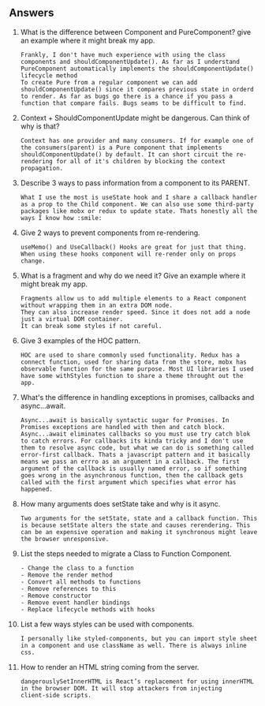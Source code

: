 ## Answers

1.  What is the difference between Component and PureComponent? give an
    example where it might break my app.

        Frankly, I don't have much experience with using the class components and shouldComponentUpdate(). As far as I understand PureComponent automatically implements the shouldComponentUpdate() lifecycle method
        To create Pure from a regular component we can add shouldComponentUpdate() since it compares previous state in orderd to render. As far as bugs go there is a chance if you pass a function that compare fails. Bugs seams to be difficult to find.

2.  Context + ShouldComponentUpdate might be dangerous. Can think of why is
    that?

        Context has one provider and many consumers. If for example one of the consumers(parent) is a Pure component that implements shouldComponentUpdate() by default. It can short circuit the re-rendering for all of it's children by blocking the context propagation.

3.  Describe 3 ways to pass information from a component to its PARENT.

        What I use the most is useState hook and I share a callback handler as a prop to the Child component. We can also use some third-party
        packages like mobx or redux to update state. Thats honestly all the ways I know how :smile:

4.  Give 2 ways to prevent components from re-rendering.

        useMemo() and UseCallback() Hooks are great for just that thing. When using these hooks component will re-render only on props change.

5.  What is a fragment and why do we need it? Give an example where it might break my app.

        Fragments allow us to add multiple elements to a React component without wrapping them in an extra DOM node.
        They can also increase render speed. Since it does not add a node just a virtual DOM container.
        It can break some styles if not careful.

6.  Give 3 examples of the HOC pattern.

        HOC are used to share commonly used functionality. Redux has a connect function, used for sharing data from the store, mobx has observable function for the same purpose. Most UI libraries I used have some withStyles function to share a theme throught out the app.

7.  What's the difference in handling exceptions in promises, callbacks and async...await.

        Async...await is basically syntactic sugar for Promises. In Promises exceptions are handled with then and catch block. Async...await eliminates callbacks so you must use try catch blok to catch errors. For callbacks its kinda tricky and I don't use them to resolve async code, but what we can do is something called error-first callback. Thats a javascript pattern and it basically means we pass an errro as an argument in a callback. The first argument of the callback is usually named error, so if something goes wrong in the asynchronous function, then the callback gets called with the first argument which specifies what error has happened.

8.  How many arguments does setState take and why is it async.

        Two arguments for the setState, state and a callback function. This is because setState alters the state and causes rerendering. This can be an expensive operation and making it synchronous might leave the browser unresponsive.

9.  List the steps needed to migrate a Class to Function Component.

        - Change the class to a function
        - Remove the render method
        - Convert all methods to functions
        - Remove references to this
        - Remove constructor
        - Remove event handler bindings
        - Replace lifecycle methods with hooks

10. List a few ways styles can be used with components.

        I personally like styled-components, but you can import style sheet in a component and use className as well. There is always inline css.

11. How to render an HTML string coming from the server.

        dangerouslySetInnerHTML is React’s replacement for using innerHTML in the browser DOM. It will stop attackers from injecting
        client-side scripts.
